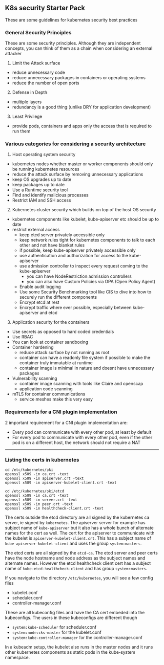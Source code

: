 ## K8s security Starter Pack
These are some guidelines for kubernetes security best practices

### General Security Principles

These are some security principles. Although they are independent concepts, you can think of them as a chain when considering an external attacker

1. Limit the Attack surface
  - reduce unnecessary code
  - reduce unnecessary packages in containers or operating systems
  - reduce the number of open ports
2. Defense in Depth
  - multiple layers
  - redundancy is a good thing (unlike DRY for application development)
3. Least Privilege
  - provide pods, containers and apps only the access that is required to run them

### Various categories for considering a security architecture
1. Host operating system security
  - kubernetes nodes whether master or worker components should only be running kubernetes resources
  - reduce the attack surface by removing unnecessary applications
  - keep OS upgrades up to date
  - keep packages up to date
  - Use a Runtime security tool
  - Find and identify malicious processes
  - Restrict IAM and SSH access
2. Kubernetes cluster security which builds on top of the host OS security
  - kubernetes components like kubelet, kube-apiserver etc should be up to date
  - restrict external access
    - keep etcd server privately accessible only
    - keep network rules tight for kubernetes components to talk to each other and not have blanket rules
    - if possible, keep kube-apiserver privately accessible only
    - use authentication and authorization for access to the kube-apiserver
    - use admission controller to inspect every request coming to the kube-apiserver
      - you can have NodeRestriction admission controllers
      - you can also have Custom Policies via OPA (Open Policy Agent)
    - Enable audit logging
    - Use some Security Benchmarking tool like CIS to dive into how to securely run the different components
    - Encrypt etcd at rest
    - Encrypt traffic where ever possible, especially between kube-apiserver and etcd
3. Application security for the containers
  - Use secrets as opposed to hard coded credentials
  - Use RBAC
  - You can look at container sandboxing
  - Container hardening
    - reduce attack surface by not running as root
    - container can have a readonly file system if possible to make the container truly immutable at runtime
    - container image is minimal in nature and doesnt have unnecessary packages
  - Vulnerability scanning
    - container image scanning with tools like Claire and openscap
    - application code scanning
  - mTLS for container communications
    - service meshes make this very easy

### Requirements for a CNI plugin implementation
2 important requirement for a CNI plugin implementation are:
  - Every pod can communicate with every other pod, at least by default
  - For every pod to communicate with every other pod, even if the other pod is on a different host, the network should not require a NAT

--------------------------

### Listing the certs in kubernetes

```
cd /etc/kubernetes/pki
openssl x509 -in ca.crt -text
openssl x509 -in apiserver.crt -text
openssl x509 -in apiserver-kubelet-client.crt -text

cd /etc/kubernetes/pki/etcd
openssl x509 -in ca.crt -text
openssl x509 -in server.crt -text
openssl x509 -in peer.crt -text
openssl x509 -in healthcheck-client.crt -text
```

The certs outside the etcd directory are all signed by the kubernetes ca server, ie signed by `kubernetes`.
The apiserver server for example has subject name of `kube-apiserver` but it also has a whole bunch of alternate names for the cert as well.
The cert for the apiserver to communicate with the kubelet is `apiserver-kubelet-client.crt`.
This has a subject name of `kube-apiserver-kubelet-client` and uses the group `system:masters`.

The etcd certs are all signed by the `etcd-ca`.
The etcd server and peer certs have the node hostname and node address as the subject names and alternate names.
However the etcd healthcheck client cert has a subject name of `kube-etcd-healthcheck-client` and has group `system:masters`.


If you navigate to the directory `/etc/kubernetes`, you will see a few config files
  - kubelet.conf
  - scheduler.conf
  - controller-manager.conf

These are all kubeconfig files and have the CA cert embeded into the kubeconfigs.
The users in these kubeconfigs are different though
  - `system:kube-scheduler` for scheduler.conf
  - `system:node:cks-master` for the kubelet.conf
  - `system:kube-controller-manager` for the controller-manager.conf

In a kubeadm setup, the kubelet also runs in the master nodes and it runs other kubernetes components as static pods in the kube-system namespace.
